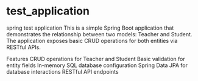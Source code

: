 # test_application
spring test application
This is a simple Spring Boot application that demonstrates the relationship between two models: Teacher and Student. The application exposes basic CRUD operations for both entities via RESTful APIs.

Features
CRUD operations for Teacher and Student
Basic validation for entity fields
In-memory SQL database configuration
Spring Data JPA for database interactions
RESTful API endpoints
